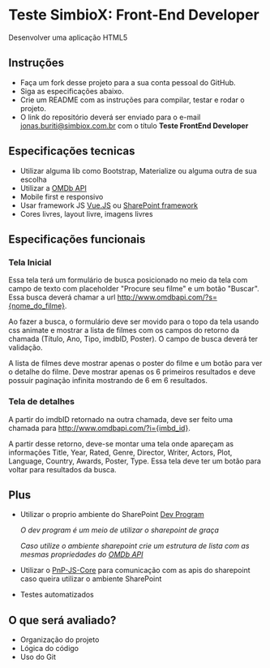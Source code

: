 # Teste SimbioX: Front-End Developer
Desenvolver uma aplicação HTML5

## Instruções
- Faça um fork desse projeto para a sua conta pessoal do GitHub.
- Siga as especificações abaixo.
- Crie um README com as instruções para compilar, testar e rodar o projeto.
- O link do repositório deverá ser enviado para o e-mail
jonas.buriti@simbiox.com.br com o título **Teste FrontEnd Developer**

## Especificações tecnicas
- Utilizar alguma lib como Bootstrap, Materialize ou alguma outra de sua escolha
- Utilizar a [OMDb API](http://www.omdbapi.com)
- Mobile first e responsivo
- Usar framework JS [Vue.JS](https://vuejs.org/) ou
[SharePoint framework](https://github.com/SharePoint/sp-dev-docs)
- Cores livres, layout livre, imagens livres

## Especificações funcionais
### Tela Inicial
Essa tela terá um formulário de busca posicionado no meio da tela com
campo de texto com placeholder "Procure seu filme" e um botão "Buscar".
Essa busca deverá chamar a url http://www.omdbapi.com/?s={nome_do_filme}.

Ao fazer a busca, o formulário deve ser movido para o topo da tela usando
css animate e mostrar a lista de filmes com os campos do retorno da chamada
(Título, Ano, Tipo, imdbID, Poster). O campo de busca deverá ter validação.

A lista de filmes deve mostrar apenas o poster do filme e um botão para ver
o detalhe do filme. Deve mostrar apenas os 6 primeiros resultados e deve
possuir paginação infinita mostrando de 6 em 6 resultados.

### Tela de detalhes
A partir do imdbID retornado na outra chamada, deve ser feito uma chamada
para http://www.omdbapi.com/?i={imbd_id}.

A partir desse retorno, deve-se montar uma tela onde apareçam as informações
Title, Year, Rated, Genre, Director, Writer, Actors, Plot, Language, Country, Awards, Poster, Type.
Essa tela deve ter um botão para voltar para resultados da busca.

## Plus

- Utilizar o proprio ambiente do SharePoint
[Dev Program](https://profile.microsoft.com/RegSysProfileCenter/wizardnp.aspx?wizid=14b845d0-938c-45af-b061-f798fbb4d170&lcid=1033)

    *O dev program é um meio de utilizar o sharepoint de graça*

    *Caso utilize o ambiente sharepoint crie um estrutura de
    lista com as mesmas propriedades do [OMDb API](http://www.omdbapi.com)*

- Utilizar o
[PnP-JS-Core](https://github.com/SharePoint/PnP-JS-Core) para comunicação com as apis
do sharepoint caso queira utilizar o ambiente SharePoint

- Testes automatizados

## O que será avaliado?
- Organização do projeto
- Lógica do código
- Uso do Git